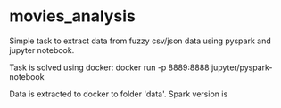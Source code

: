 # movies_analysis
Simple task to extract data from fuzzy csv/json data using pyspark and jupyter notebook.

Task is solved using docker: docker run -p 8889:8888 jupyter/pyspark-notebook

Data is extracted to docker to folder 'data'.
Spark version is 
